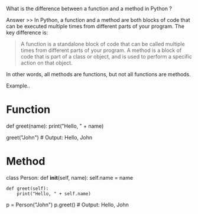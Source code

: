 What is the difference between a function and a method in Python ?

Answer >> In Python, a function and a method are both blocks of code that can be executed multiple times from different parts of your program. The key difference is:

> A function is a standalone block of code that can be called multiple times from different parts of your program.
> A method is a block of code that is part of a class or object, and is used to perform a specific action on that object.


In other words, all methods are functions, but not all functions are methods.

Example.. 

# Function
def greet(name):
    print("Hello, " + name)

greet("John")  # Output: Hello, John

# Method
class Person:
    def __init__(self, name):
        self.name = name

    def greet(self):
        print("Hello, " + self.name)

p = Person("John")
p.greet()  # Output: Hello, John